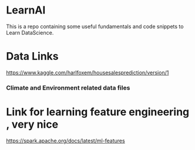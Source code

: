 # LearnAI
This is a repo containing some useful fundamentals and code snippets to Learn DataScience. 


# Data Links 
https://www.kaggle.com/harlfoxem/housesalesprediction/version/1 

### Climate and Environment related data files 


# Link for learning feature engineering , very nice 
https://spark.apache.org/docs/latest/ml-features 

